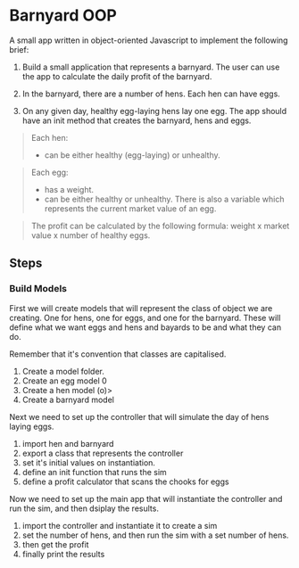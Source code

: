 # Barnyard OOP

A small app written in object-oriented Javascript to implement the following brief:

1. Build a small application that represents a barnyard. The user can use the app to calculate the daily profit of the barnyard.

2. In the barnyard, there are a number of hens. Each hen can have eggs.

3. On any given day, healthy egg-laying hens lay one egg. The app should have an init method that creates the barnyard, hens and eggs.

> Each hen:
>
> - can be either healthy (egg-laying) or unhealthy.

> Each egg:
> - has a weight.
> - can be either healthy or unhealthy.
> There is also a variable which represents the current market value of an egg.

> The profit can be calculated by the following formula: weight x market value x number of healthy eggs.


## Steps

### Build Models
First we will create models that will represent the class of object we are creating. One for hens, one for eggs, and one for the barnyard. These will define what we want eggs and hens and bayards to be and what they can do.

Remember that it's convention that classes are capitalised.

1. Create a model folder.
1. Create an egg model 0
1. Create a hen model (o)>
1. Create a barnyard model

Next we need to set up the controller that will simulate the day of hens laying eggs.

1. import hen and barnyard
1. export a class that represents the controller
1. set it's initial values on instantiation.
1. define an init function that runs the sim
1. define a profit calculator that scans the chooks for eggs

Now we need to set up the main app that will instantiate the controller and run the sim, and then dsiplay the results.

1. import the controller and instantiate it to create a sim
1. set the number of hens, and then run the sim with a set number of hens.
1. then get the profit
1. finally print the results